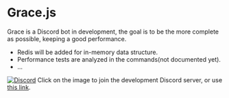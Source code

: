 # Grace.js

Grace is a Discord bot in development, the goal is to be the more complete as possible, keeping a good performance.
  - Redis will be added for in-memory data structure.
  - Performance tests are analyzed in the commands(not documented yet).
  - ...

[![Discord](https://discordapp.com/assets/fc0b01fe10a0b8c602fb0106d8189d9b.png)](https://discord.gg/w8GxU7R)
Click on the image to join the development Discord server, or use [this link](https://discord.gg/w8GxU7R).
